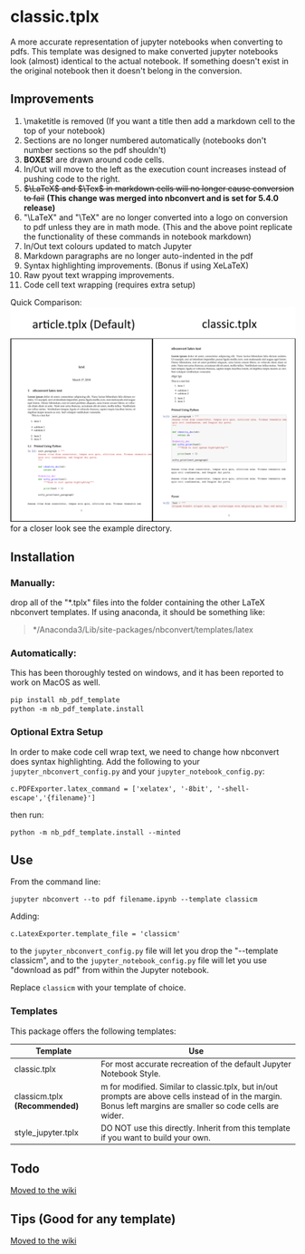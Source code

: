 # classic.tplx
A more accurate representation of jupyter notebooks when converting to pdfs.
This template was designed to make converted jupyter notebooks look (almost) identical to the actual notebook. If something doesn't exist in the original notebook then it doesn't belong in the conversion.

## Improvements
1. \maketitle is removed (If you want a title then add a markdown cell to the top of your notebook)
2. Sections are no longer numbered automatically (notebooks don't number sections so the pdf shouldn't)
3. **BOXES!** are drawn around code cells.
4. In/Out will move to the left as the execution count increases instead of pushing code to the right.
5. ~~$\LaTeX$ and $\Tex$ in markdown cells will no longer cause conversion to fail~~ **(This change was merged into nbconvert and is set for 5.4.0 release)**
6. "\LaTeX" and "\TeX" are no longer converted into a logo on conversion to pdf unless they are in math mode. (This and the above point replicate the functionality of these commands in notebook markdown)
7. In/Out text colours updated to match Jupyter
8. Markdown paragraphs are no longer auto-indented in the pdf
9. Syntax highlighting improvements. (Bonus if using XeLaTeX)
10. Raw pyout text wrapping improvements.
11. Code cell text wrapping (requires extra setup)

Quick Comparison:
![comparison](example/comparison.png)
for a closer look see the example directory.

## Installation

### Manually:
drop all of the "*.tplx" files into the folder containing the other LaTeX nbconvert templates. If using anaconda, it should be something like: 
> */Anaconda3/Lib/site-packages/nbconvert/templates/latex

### Automatically:
This has been thoroughly tested on windows, and it has been reported to work on MacOS as well.
```
pip install nb_pdf_template
python -m nb_pdf_template.install
```

### Optional Extra Setup
In order to make code cell wrap text, we need to change how nbconvert does syntax highlighting. Add the following to your ```jupyter_nbconvert_config.py``` and your ```jupyter_notebook_config.py```:
```
c.PDFExporter.latex_command = ['xelatex', '-8bit', '-shell-escape','{filename}']
```
then run:
```
python -m nb_pdf_template.install --minted
```

## Use
From the command line:
```
jupyter nbconvert --to pdf filename.ipynb --template classicm
```

Adding:
```
c.LatexExporter.template_file = 'classicm'
```
to the ```jupyter_nbconvert_config.py``` file will let you drop the "--template classicm", and to the ```jupyter_notebook_config.py``` file will let you use "download as pdf" from within the Jupyter notebook.

Replace ```classicm``` with your template of choice.

### Templates
This package offers the following templates:

Template | Use
---------|-------
classic.tplx | For most accurate recreation of the default Jupyter Notebook Style.
classicm.tplx **(Recommended)**| m for modified. Similar to classic.tplx, but in/out prompts are above cells instead of in the margin. Bonus left margins are smaller so code cells are wider.
style_jupyter.tplx | DO NOT use this directly. Inherit from this template if you want to build your own.

## Todo
[Moved to the wiki](https://github.com/t-makaro/nb_pdf_template/wiki/Todo-List)

## Tips (Good for any template)
[Moved to the wiki](https://github.com/t-makaro/nb_pdf_template/wiki/Tips)

